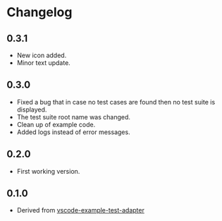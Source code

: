 # Changelog

## 0.3.1
- New icon added.
- Minor text update.

## 0.3.0
- Fixed a bug that in case no test cases are found then no test suite is displayed.
- The test suite root name was changed.
- Clean up of example code.
- Added logs instead of error messages.


## 0.2.0
- First working version.


## 0.1.0
- Derived from [vscode-example-test-adapter](https://github.com/hbenl/vscode-example-test-adapter)
